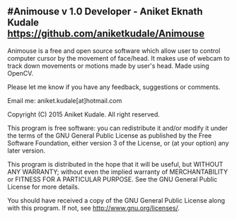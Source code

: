 #Animouse v 1.0
Developer - Aniket Eknath Kudale
https://github.com/aniketkudale/Animouse
-----------------------------------------------------------------------

Animouse is a free and open source software which allow user to control computer cursor by the movement of face/head. It makes use of webcam to track down movements or motions made by user's head. Made using OpenCV.

Please let me know if you have any feedback, suggestions or comments. 

Email me: aniket.kudale[at]hotmail.com

Copyright (C) 2015 Aniket Kudale. All right reserved.

This program is free software: you can redistribute it and/or modify
it under the terms of the GNU General Public License as published by
the Free Software Foundation, either version 3 of the License, or
(at your option) any later version.

This program is distributed in the hope that it will be useful,
but WITHOUT ANY WARRANTY; without even the implied warranty of
MERCHANTABILITY or FITNESS FOR A PARTICULAR PURPOSE.  See the
GNU General Public License for more details.

You should have received a copy of the GNU General Public License
along with this program.  If not, see <http://www.gnu.org/licenses/>.
